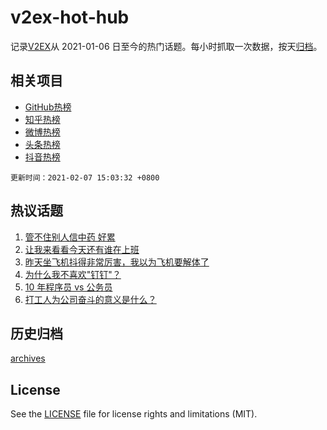 # v2ex-hot-hub

 记录[V2EX](https://www.v2ex.com/)从 2021-01-06 日至今的热门话题。每小时抓取一次数据，按天[归档](archives)。
 
 ## 相关项目

- [GitHub热榜](https://github.com/lonnyzhang423/github-hot-hub)
- [知乎热榜](https://github.com/lonnyzhang423/zhihu-hot-hub)
- [微博热榜](https://github.com/lonnyzhang423/weibo-hot-hub)
- [头条热榜](https://github.com/lonnyzhang423/toutiao-hot-hub)
- [抖音热榜](https://github.com/lonnyzhang423/douyin-hot-hub)


 `更新时间：2021-02-07 15:03:32 +0800`

## 热议话题

1. [管不住别人信中药 好累](https://www.v2ex.com/t/751935)
1. [让我来看看今天还有谁在上班](https://www.v2ex.com/t/751953)
1. [昨天坐飞机抖得非常厉害，我以为飞机要解体了](https://www.v2ex.com/t/751842)
1. [为什么我不喜欢"钉钉"？](https://www.v2ex.com/t/751881)
1. [10 年程序员 vs 公务员](https://www.v2ex.com/t/751931)
1. [打工人为公司奋斗的意义是什么？](https://www.v2ex.com/t/751957)

## 历史归档

[archives](archives)

## License

See the [LICENSE](LICENSE) file for license rights and limitations (MIT).
